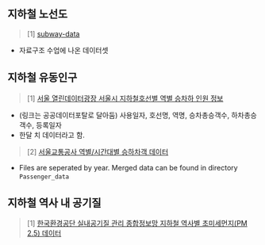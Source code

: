 ##  지하철 노선도 
> [1] [subway-data](http://gangwon.github.io/subway-data/)
- 자료구조 수업에 나온 데이터셋


## 지하철 유동인구  
> [1] [서울 열린데이터광장 서울시 지하철호선별 역별 승차하 인원 정보](https://www.data.go.kr/data/15071921/fileData.do)

- (링크는 공공데이터포탈로 달아둠) 사용일자, 호선명, 역명, 승차총승객수, 하차총승객수, 등록일자  
- 한달 치 데이터라고 함.


> [2] [서울교통공사 역별/시간대별 승하차객 데이터](http://www.seoulmetro.co.kr/kr/board.do?menuIdx=551)
- Files are seperated by year. Merged data can be found in directory `Passenger_data`

## 지하철 역사 내 공기질
> [1] [한국환경공단 실내공기질 관리 종합정보망 지하철 역사별 초미세먼지(PM 2.5) 데이터](http://www.inair.or.kr/info/excel.html)

